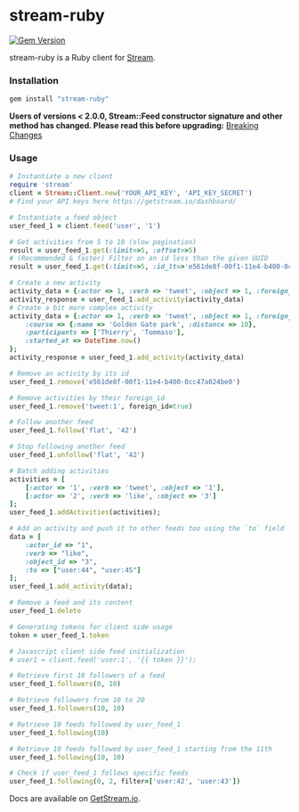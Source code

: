 stream-ruby
===========
[![Gem Version](https://badge.fury.io/rb/stream-ruby.svg)](http://badge.fury.io/rb/stream-ruby)

stream-ruby is a Ruby client for [Stream](https://getstream.io/).

### Installation

```bash
gem install "stream-ruby"
```

**Users of versions < 2.0.0, Stream::Feed constructor signature and other method has changed. Please read this before upgrading:** [Breaking Changes](http://github.com/GetStream/stream-ruby/blob/master/upgrading.txt)


### Usage

```ruby
# Instantiate a new client
require 'stream'
client = Stream::Client.new('YOUR_API_KEY', 'API_KEY_SECRET')
# Find your API keys here https://getstream.io/dashboard/

# Instantiate a feed object
user_feed_1 = client.feed('user', '1')

# Get activities from 5 to 10 (slow pagination)
result = user_feed_1.get(:limit=>5, :offset=>5)
# (Recommended & faster) Filter on an id less than the given UUID
result = user_feed_1.get(:limit=>5, :id_lt=>'e561de8f-00f1-11e4-b400-0cc47a024be0')

# Create a new activity
activity_data = {:actor => 1, :verb => 'tweet', :object => 1, :foreign_id => 'tweet:1'}
activity_response = user_feed_1.add_activity(activity_data)
# Create a bit more complex activity
activity_data = {:actor => 1, :verb => 'tweet', :object => 1, :foreign_id => 'tweet:1',
	:course => {:name => 'Golden Gate park', :distance => 10},
	:participants => ['Thierry', 'Tommaso'],
	:started_at => DateTime.now()
};
activity_response = user_feed_1.add_activity(activity_data)

# Remove an activity by its id
user_feed_1.remove('e561de8f-00f1-11e4-b400-0cc47a024be0')

# Remove activities by their foreign_id
user_feed_1.remove('tweet:1', foreign_id=true)

# Follow another feed
user_feed_1.follow('flat', '42')

# Stop following another feed
user_feed_1.unfollow('flat', '42')

# Batch adding activities
activities = [
    [:actor => '1', :verb => 'tweet', :object => '1'],
    [:actor => '2', :verb => 'like', :object => '3']
];
user_feed_1.addActivities(activities);

# Add an activity and push it to other feeds too using the `to` field
data = [
    :actor_id => "1",
    :verb => "like",
    :object_id => "3",
    :to => ["user:44", "user:45"]
];
user_feed_1.add_activity(data);

# Remove a feed and its content
user_feed_1.delete

# Generating tokens for client side usage
token = user_feed_1.token

# Javascript client side feed initialization
# user1 = client.feed('user:1', '{{ token }}');

# Retrieve first 10 followers of a feed
user_feed_1.followers(0, 10)

# Retrieve followers from 10 to 20
user_feed_1.followers(10, 10)

# Retrieve 10 feeds followed by user_feed_1
user_feed_1.following(10)

# Retrieve 10 feeds followed by user_feed_1 starting from the 11th
user_feed_1.following(10, 10)

# Check if user_feed_1 follows specific feeds
user_feed_1.following(0, 2, filter=['user:42', 'user:43'])

```

Docs are available on [GetStream.io](http://getstream.io/docs/).


